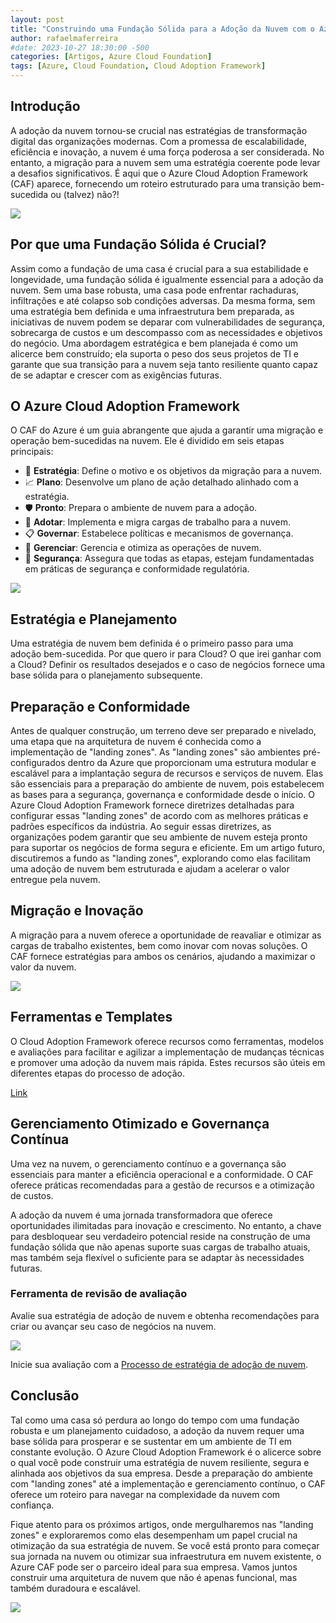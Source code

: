 ```yaml
---
layout: post
title: "Construindo uma Fundação Sólida para a Adoção da Nuvem com o Azure Cloud Adoption Framework"
author: rafaelmaferreira
#date: 2023-10-27 18:30:00 -500
categories: [Artigos, Azure Cloud Foundation]
tags: [Azure, Cloud Foundation, Cloud Adoption Framework]
---
```

## Introdução
A adoção da nuvem tornou-se crucial nas estratégias de transformação digital das organizações modernas. Com a promessa de escalabilidade, eficiência e inovação, a nuvem é uma força poderosa a ser considerada. No entanto, a migração para a nuvem sem uma estratégia coerente pode levar a desafios significativos. É aqui que o Azure Cloud Adoption Framework (CAF) aparece, fornecendo um roteiro estruturado para uma transição bem-sucedida ou (talvez) não?!

![](https://stoblobcertificados011.blob.core.windows.net/imagens-blog/posts/2023-12-04-foundation-cloud1.jpeg)

## Por que uma Fundação Sólida é Crucial?
Assim como a fundação de uma casa é crucial para a sua estabilidade e longevidade, uma fundação sólida é igualmente essencial para a adoção da nuvem. Sem uma base robusta, uma casa pode enfrentar rachaduras, infiltrações e até colapso sob condições adversas. Da mesma forma, sem uma estratégia bem definida e uma infraestrutura bem preparada, as iniciativas de nuvem podem se deparar com vulnerabilidades de segurança, sobrecarga de custos e um descompasso com as necessidades e objetivos do negócio. Uma abordagem estratégica e bem planejada é como um alicerce bem construído; ela suporta o peso dos seus projetos de TI e garante que sua transição para a nuvem seja tanto resiliente quanto capaz de se adaptar e crescer com as exigências futuras.  

## O Azure Cloud Adoption Framework
O CAF do Azure é um guia abrangente que ajuda a garantir uma migração e operação bem-sucedidas na nuvem. Ele é dividido em seis etapas principais:

- 🔑 **Estratégia**: Define o motivo e os objetivos da migração para a nuvem.
- 📈 **Plano**: Desenvolve um plano de ação detalhado alinhado com a estratégia.
- 🛡️ **Pronto**: Prepara o ambiente de nuvem para a adoção.
- 🚀 **Adotar**: Implementa e migra cargas de trabalho para a nuvem.
- 📋 **Governar**: Estabelece políticas e mecanismos de governança.
- 💼 **Gerenciar**: Gerencia e otimiza as operações de nuvem.
- 🔐 **Segurança**: Assegura que todas as etapas, estejam fundamentadas em práticas de segurança e conformidade regulatória.  
  

![](https://stoblobcertificados011.blob.core.windows.net/imagens-blog/posts/2023-12-04-foundation-cloud4.png)

## Estratégia e Planejamento
Uma estratégia de nuvem bem definida é o primeiro passo para uma adoção bem-sucedida. Por que quero ir para Cloud? O que irei ganhar com a Cloud? Definir os resultados desejados e o caso de negócios fornece uma base sólida para o planejamento subsequente.

## Preparação e Conformidade
Antes de qualquer construção, um terreno deve ser preparado e nivelado, uma etapa que na arquitetura de nuvem é conhecida como a implementação de "landing zones". As "landing zones" são ambientes pré-configurados dentro da Azure que proporcionam uma estrutura modular e escalável para a implantação segura de recursos e serviços de nuvem. Elas são essenciais para a preparação do ambiente de nuvem, pois estabelecem as bases para a segurança, governança e conformidade desde o início. O Azure Cloud Adoption Framework fornece diretrizes detalhadas para configurar essas "landing zones" de acordo com as melhores práticas e padrões específicos da indústria. Ao seguir essas diretrizes, as organizações podem garantir que seu ambiente de nuvem esteja pronto para suportar os negócios de forma segura e eficiente. Em um artigo futuro, discutiremos a fundo as "landing zones", explorando como elas facilitam uma adoção de nuvem bem estruturada e ajudam a acelerar o valor entregue pela nuvem.

## Migração e Inovação
A migração para a nuvem oferece a oportunidade de reavaliar e otimizar as cargas de trabalho existentes, bem como inovar com novas soluções. O CAF fornece estratégias para ambos os cenários, ajudando a maximizar o valor da nuvem.

![](https://stoblobcertificados011.blob.core.windows.net/imagens-blog/posts/2023-12-04-foundation-cloud2.jpeg)

## Ferramentas e Templates
O Cloud Adoption Framework oferece recursos como ferramentas, modelos e avaliações para facilitar e agilizar a implementação de mudanças técnicas e promover uma adoção da nuvem mais rápida. Estes recursos são úteis em diferentes etapas do processo de adoção.

[Link](https://learn.microsoft.com/pt-br/azure/cloud-adoption-framework/resources/tools-templates)

## Gerenciamento Otimizado e Governança Contínua
Uma vez na nuvem, o gerenciamento contínuo e a governança são essenciais para manter a eficiência operacional e a conformidade. O CAF oferece práticas recomendadas para a gestão de recursos e a otimização de custos.

A adoção da nuvem é uma jornada transformadora que oferece oportunidades ilimitadas para inovação e crescimento. No entanto, a chave para desbloquear seu verdadeiro potencial reside na construção de uma fundação sólida que não apenas suporte suas cargas de trabalho atuais, mas também seja flexível o suficiente para se adaptar às necessidades futuras. 

### Ferramenta de revisão de avaliação

Avalie sua estratégia de adoção de nuvem e obtenha recomendações para criar ou avançar seu caso de negócios na nuvem.

![](https://stoblobcertificados011.blob.core.windows.net/imagens-blog/posts/2023-12-04-foundation-cloud05.png)

Inicie sua avaliação com a [Processo de estratégia de adoção de nuvem](https://learn.microsoft.com/pt-br/assessments/8fefc6d5-97ac-42b3-8e97-d82701e55bab/).

## Conclusão

Tal como uma casa só perdura ao longo do tempo com uma fundação robusta e um planejamento cuidadoso, a adoção da nuvem requer uma base sólida para prosperar e se sustentar em um ambiente de TI em constante evolução. O Azure Cloud Adoption Framework é o alicerce sobre o qual você pode construir uma estratégia de nuvem resiliente, segura e alinhada aos objetivos da sua empresa. Desde a preparação do ambiente com "landing zones" até a implementação e gerenciamento contínuo, o CAF oferece um roteiro para navegar na complexidade da nuvem com confiança.

Fique atento para os próximos artigos, onde mergulharemos nas "landing zones" e exploraremos como elas desempenham um papel crucial na otimização da sua estratégia de nuvem. Se você está pronto para começar sua jornada na nuvem ou otimizar sua infraestrutura em nuvem existente, o Azure CAF pode ser o parceiro ideal para sua empresa. Vamos juntos construir uma arquitetura de nuvem que não é apenas funcional, mas também duradoura e escalável.

![](https://stoblobcertificados011.blob.core.windows.net/imagens-blog/posts/Logo2.png)
